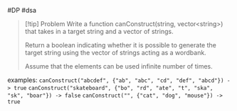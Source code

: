 #DP #dsa 

>[!tip] Problem
>Write a function canConstruct(string, vector\<string>) that takes in a target string and a vector of strings.
>
>Return a boolean indicating whether it is possible to generate the target string using the vector of strings acting as a wordbank.
>
>Assume that the elements can be used infinite number of times.

examples:
	`canConstruct("abcdef", {"ab", "abc", "cd", "def", "abcd"}) -> true`
	`canConstruct("skateboard", {"bo", "rd", "ate", "t", "ska", "sk", "boar"}) -> false`
	`canConstruct("", {"cat", "dog", "mouse"}) -> true`

